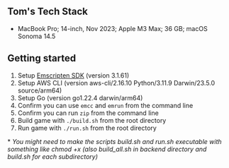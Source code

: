 ## Tom's Tech Stack
* MacBook Pro; 14-inch, Nov 2023; Apple M3 Max; 36 GB; macOS Sonoma 14.5

## Getting started
1. Setup [Emscripten SDK](https://emscripten.org/docs/getting_started/downloads.html) (version 3.1.61)
2. Setup AWS CLI (version aws-cli/2.16.10 Python/3.11.9 Darwin/23.5.0 source/arm64)
3. Setup Go (version go1.22.4 darwin/arm64)
4. Confirm you can use ```emcc``` and ```emrun``` from the command line
5. Confirm you can run ```zip``` from the command line
6. Build game with ```./build.sh``` from the root directory
7. Run game with ```./run.sh``` from the root directory

\* *You might need to make the scripts build.sh and run.sh executable with something like chmod +x (also build_all.sh in backend directory and build.sh for each subdirectory)*
